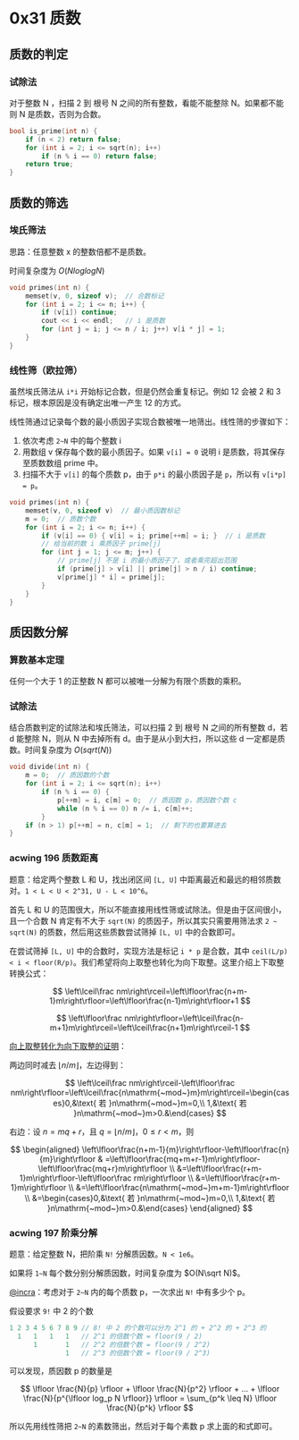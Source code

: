 # 0x31 质数

## 质数的判定

### 试除法

对于整数 N ，扫描 2 到 根号 N 之间的所有整数，看能不能整除 N。如果都不能则 N 是质数，否则为合数。

```c++
bool is_prime(int n) {
    if (n < 2) return false;
    for (int i = 2; i <= sqrt(n); i++)
        if (n % i == 0) return false;
    return true;
}
```

## 质数的筛选

### 埃氏筛法

思路：任意整数 x 的整数倍都不是质数。

时间复杂度为 $O(NloglogN)$

```c++
void primes(int n) {
    memset(v, 0, sizeof v);  // 合数标记
    for (int i = 2; i <= n; i++) {
        if (v[i]) continue;
        cout << i << endl;   // i 是质数
        for (int j = i; j <= n / i; j++) v[i * j] = 1;
    }
}
```

### 线性筛（欧拉筛）

虽然埃氏筛法从 `i*i` 开始标记合数，但是仍然会重复标记。例如 12 会被 2 和 3 标记，根本原因是没有确定出唯一产生 12 的方式。

线性筛通过记录每个数的最小质因子实现合数被唯一地筛出。线性筛的步骤如下：

1. 依次考虑 `2~N` 中的每个整数 i
2. 用数组 v 保存每个数的最小质因子。如果 `v[i] = 0` 说明 i 是质数，将其保存至质数数组 prime 中。
3. 扫描不大于 `v[i]` 的每个质数 p，由于 `p*i` 的最小质因子是 `p`，所以有 `v[i*p] = p`。

```c++
void primes(int n) {
    memset(v, 0, sizeof v)  // 最小质因数标记
    m = 0;  // 质数个数
    for (int i = 2; i <= n; i++) {
        if (v[i] == 0) { v[i] = i; prime[++m] = i; }  // i 是质数
        // 给当前的数 i 乘质因子 prime[j]
        for (int j = 1; j <= m; j++) {
            // prime[j] 不是 i 的最小质因子了，或者乘完超出范围
            if (prime[j] > v[i] || prime[j] > n / i) continue;
            v[prime[j] * i] = prime[j];
        }
    }
}
```

## 质因数分解

### 算数基本定理

任何一个大于 1 的正整数 N 都可以被唯一分解为有限个质数的乘积。

### 试除法

结合质数判定的试除法和埃氏筛法，可以扫描 2 到 根号 N 之间的所有整数 d，若 d 能整除 N，则从 N 中去掉所有 d。由于是从小到大扫，所以这些 d 一定都是质数。时间复杂度为 $O(sqrt(N))$

```c++
void divide(int n) {
    m = 0;  // 质因数的个数
    for (int i = 2; i <= sqrt(n); i++) 
        if (n % i == 0) {
            p[++m] = i, c[m] = 0;  // 质因数 p，质因数个数 c
            while (n % i == 0) n /= i, c[m]++;
        }
    if (n > 1) p[++m] = n, c[m] = 1;  // 剩下的也要算进去
}
```

### acwing 196 质数距离

题意：给定两个整数 L 和 U，找出闭区间 `[L, U]` 中距离最近和最远的相邻质数对。`1 < L < U < 2^31, U - L < 10^6`。

首先 L 和 U 的范围很大，所以不能直接用线性筛或试除法。但是由于区间很小，且一个合数 N 肯定有不大于 `sqrt(N)` 的质因子，所以其实只需要用筛法求 `2 ~ sqrt(N)` 的质数，然后用这些质数尝试筛掉 `[L, U]` 中的合数即可。

在尝试筛掉 `[L, U]` 中的合数时，实现方法是标记 `i * p` 是合数，其中 `ceil(L/p) < i < floor(R/p)`。我们希望将向上取整也转化为向下取整。这里介绍上下取整转换公式：

$$
\left\lceil\frac nm\right\rceil=\left\lfloor\frac{n+m-1}m\right\rfloor=\left\lfloor\frac{n-1}m\right\rfloor+1 
$$

$$
\left\lfloor\frac nm\right\rfloor=\left\lceil\frac{n-m+1}m\right\rceil=\left\lceil\frac{n+1}m\right\rceil-1
$$

[向上取整转化为向下取整的证明](https://blog.csdn.net/qq_41437512/article/details/128243628)：

两边同时减去 $\lfloor n / m \rfloor$，左边得到：

$$
\left\lceil\frac nm\right\rceil-\left\lfloor\frac nm\right\rfloor=\left\lceil\frac{n\mathrm{~mod~}m}m\right\rceil=\begin{cases}0,&\text{ 若 }n\mathrm{~mod~}m=0,\\ 1,&\text{ 若 }n\mathrm{~mod~}m>0.&\end{cases}
$$

右边：设 $n = mq + r$，且 $q = \lfloor n / m \rfloor$，$0 \leq r < m$，则

$$
\begin{aligned}
\left\lfloor\frac{n+m-1}{m}\right\rfloor-\left\lfloor\frac{n}{m}\right\rfloor & =\left\lfloor\frac{mq+m+r-1}m\right\rfloor-\left\lfloor\frac{mq+r}m\right\rfloor  \\
&=\left\lfloor\frac{r+m-1}m\right\rfloor-\left\lfloor\frac rm\right\rfloor \\
&=\left\lfloor\frac{r+m-1}m\right\rfloor \\
&=\left\lfloor\frac{n\mathrm{~mod~}m+m-1}m\right\rfloor \\
&=\begin{cases}0,&\text{ 若 }n\mathrm{~mod~}m=0,\\ 1,&\text{ 若 }n\mathrm{~mod~}m>0.&\end{cases}
\end{aligned}
$$

### acwing 197 阶乘分解

题意：给定整数 N，把阶乘 `N!` 分解质因数。`N < 1e6`。

如果将 `1~N` 每个数分别分解质因数，时间复杂度为 $O(N\sqrt N)$。

[@incra](https://www.acwing.com/solution/content/151488/)：考虑对于 `2~N` 内的每个质数 p，一次求出 `N!` 中有多少个 p。

假设要求 `9!` 中 2 的个数

```c++
1 2 3 4 5 6 7 8 9 // 8! 中 2 的个数可以分为 2^1 的 + 2^2 的 + 2^3 的
  1   1   1   1   // 2^1 的倍数个数 = floor(9 / 2)
      1       1   // 2^2 的倍数个数 = floor(9 / 2^2)
              1   // 2^3 的倍数个数 = floor(9 / 2^3)
```

可以发现，质因数 p 的数量是

$$
\lfloor \frac{N}{p} \rfloor + \lfloor \frac{N}{p^2} \rfloor + ... + \lfloor \frac{N}{p^{\lfloor log_p N \rfloor}} \rfloor = \sum_{p^k \leq N} \lfloor \frac{N}{p^k} \rfloor
$$

所以先用线性筛把 `2~N` 的素数筛出，然后对于每个素数 p 求上面的和式即可。